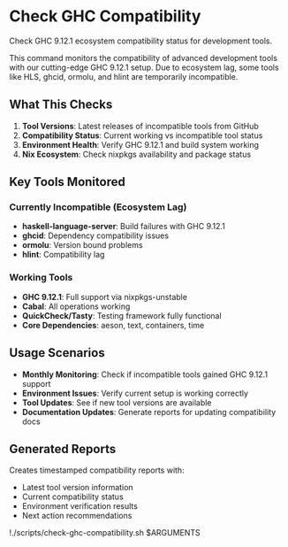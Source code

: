 # Check GHC Compatibility

Check GHC 9.12.1 ecosystem compatibility status for development tools.

This command monitors the compatibility of advanced development tools with our cutting-edge GHC 9.12.1 setup. Due to ecosystem lag, some tools like HLS, ghcid, ormolu, and hlint are temporarily incompatible.

## What This Checks

1. **Tool Versions**: Latest releases of incompatible tools from GitHub
2. **Compatibility Status**: Current working vs incompatible tool status  
3. **Environment Health**: Verify GHC 9.12.1 and build system working
4. **Nix Ecosystem**: Check nixpkgs availability and package status

## Key Tools Monitored

### Currently Incompatible (Ecosystem Lag)
- **haskell-language-server**: Build failures with GHC 9.12.1
- **ghcid**: Dependency compatibility issues
- **ormolu**: Version bound problems  
- **hlint**: Compatibility lag

### Working Tools
- **GHC 9.12.1**: Full support via nixpkgs-unstable
- **Cabal**: All operations working
- **QuickCheck/Tasty**: Testing framework fully functional
- **Core Dependencies**: aeson, text, containers, time

## Usage Scenarios

- **Monthly Monitoring**: Check if incompatible tools gained GHC 9.12.1 support
- **Environment Issues**: Verify current setup is working correctly
- **Tool Updates**: See if new tool versions are available
- **Documentation Updates**: Generate reports for updating compatibility docs

## Generated Reports

Creates timestamped compatibility reports with:
- Latest tool version information
- Current compatibility status
- Environment verification results
- Next action recommendations

!./scripts/check-ghc-compatibility.sh $ARGUMENTS
